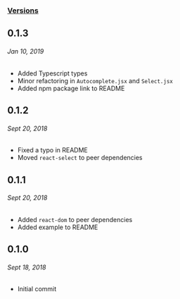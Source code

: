 ### [Versions](https://github.com/gerhat/material-ui-formik-components/releases)

## 0.1.3
###### *Jan 10, 2019*

- Added Typescript types
- Minor refactoring in `Autocomplete.jsx` and `Select.jsx`
- Added npm package link to README


## 0.1.2
###### *Sept 20, 2018*

- Fixed a typo in README
- Moved `react-select` to peer dependencies


## 0.1.1
###### *Sept 20, 2018*

- Added `react-dom` to peer dependencies
- Added example to README


## 0.1.0
###### *Sept 18, 2018*

- Initial commit
